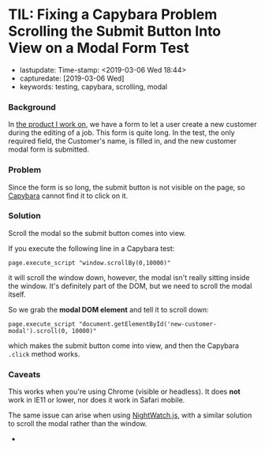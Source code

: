 # TIL: Fixing a Capybara Problem Scrolling the Submit Button Into View on a Modal Form Test

* lastupdate: Time-stamp: &lt;2019-03-06 Wed 18:44&gt;
* capturedate: \[2019-03-06 Wed\]
* keywords: testing, capybara, scrolling, modal

### Background

In [the product I work on](https://www.kickserv.com/), we have a form to let a user create a new customer during the editing of a job. This form is quite long. In the test, the only required field, the Customer's name, is filled in, and the new customer modal form is submitted.

### Problem

Since the form is so long, the submit button is not visible on the page, so [Capybara](http://teamcapybara.github.io/capybara/) cannot find it to click on it.

### Solution

Scroll the modal so the submit button comes into view.

If you execute the following line in a Capybara test:

```text
page.execute_script "window.scrollBy(0,10000)"
```

it will scroll the window down, however, the modal isn't really sitting inside the window. It's definitely part of the DOM, but we need to scroll the modal itself.

So we grab the **modal DOM element** and tell it to scroll down:

```text
page.execute_script "document.getElementById('new-customer-modal').scroll(0, 10000)"
```

which makes the submit button come into view, and then the Capybara `.click` method works.

### Caveats

This works when you're using Chrome \(visible or headless\). It does **not** work in IE11 or lower, nor does it work in Safari mobile.

The same issue can arise when using [NightWatch.js](http://nightwatchjs.org/), with a similar solution to scroll the modal rather than the window.

* 
